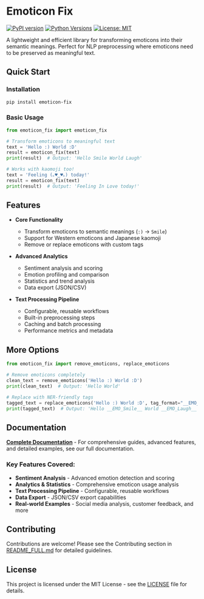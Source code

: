 # Emoticon Fix

[![PyPI version](https://img.shields.io/pypi/v/emoticon-fix.svg)](https://pypi.org/project/emoticon-fix/)
[![Python Versions](https://img.shields.io/pypi/pyversions/emoticon-fix.svg)](https://pypi.org/project/emoticon-fix/)
[![License: MIT](https://img.shields.io/badge/License-MIT-yellow.svg)](https://opensource.org/licenses/MIT)

A lightweight and efficient library for transforming emoticons into their semantic meanings. Perfect for NLP preprocessing where emoticons need to be preserved as meaningful text.

## Quick Start

### Installation
```bash
pip install emoticon-fix
```

### Basic Usage
```python
from emoticon_fix import emoticon_fix

# Transform emoticons to meaningful text
text = 'Hello :) World :D'
result = emoticon_fix(text)
print(result)  # Output: 'Hello Smile World Laugh'

# Works with kaomoji too!
text = 'Feeling (｡♥‿♥｡) today!'
result = emoticon_fix(text)
print(result)  # Output: 'Feeling In Love today!'
```

## Features

- **Core Functionality**
  - Transform emoticons to semantic meanings (`:)` → `Smile`)
  - Support for Western emoticons and Japanese kaomoji
  - Remove or replace emoticons with custom tags

- **Advanced Analytics**
  - Sentiment analysis and scoring
  - Emotion profiling and comparison
  - Statistics and trend analysis
  - Data export (JSON/CSV)

- **Text Processing Pipeline**
  - Configurable, reusable workflows
  - Built-in preprocessing steps
  - Caching and batch processing
  - Performance metrics and metadata

## More Options

```python
from emoticon_fix import remove_emoticons, replace_emoticons

# Remove emoticons completely
clean_text = remove_emoticons('Hello :) World :D')
print(clean_text)  # Output: 'Hello World'

# Replace with NER-friendly tags
tagged_text = replace_emoticons('Hello :) World :D', tag_format="__EMO_{tag}__")
print(tagged_text)  # Output: 'Hello __EMO_Smile__ World __EMO_Laugh__'
```

## Documentation

**[Complete Documentation](README_FULL.md)** - For comprehensive guides, advanced features, and detailed examples, see our full documentation.

### Key Features Covered:
- **Sentiment Analysis** - Advanced emotion detection and scoring
- **Analytics & Statistics** - Comprehensive emoticon usage analysis  
- **Text Processing Pipeline** - Configurable, reusable workflows
- **Data Export** - JSON/CSV export capabilities
- **Real-world Examples** - Social media analysis, customer feedback, and more

## Contributing

Contributions are welcome! Please see the Contributing section in [README_FULL.md](README_FULL.md#contributing) for detailed guidelines.

## License

This project is licensed under the MIT License - see the [LICENSE](LICENSE) file for details.